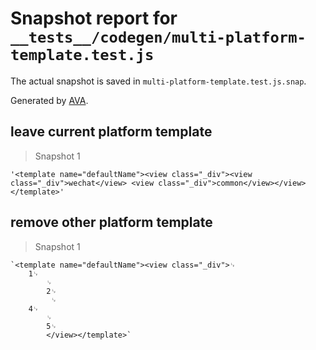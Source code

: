 # Snapshot report for `__tests__/codegen/multi-platform-template.test.js`

The actual snapshot is saved in `multi-platform-template.test.js.snap`.

Generated by [AVA](https://ava.li).

## leave current platform template

> Snapshot 1

    '<template name="defaultName"><view class="_div"><view class="_div">wechat</view> <view class="_div">common</view></view></template>'

## remove other platform template

> Snapshot 1

    `<template name="defaultName"><view class="_div">␊
        1␊
            ␊
            2␊
             ␊
        4␊
            ␊
            5␊
            </view></template>`
